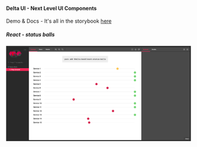 #### Delta UI - Next Level UI Components
Demo & Docs - It's all in the storybook [here](https://ofersarid.github.io/delta-ui)
 
 ##### React - status balls
![demo](./status-balls/demo.gif "Demo")

